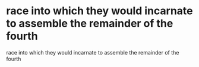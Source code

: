 # race into which they would incarnate to assemble the remainder of the fourth

race into which they would incarnate to assemble the remainder of the fourth